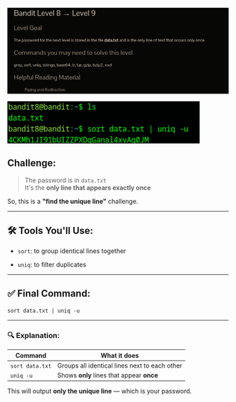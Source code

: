 ![](../../../assets/Pasted%20image%2020250726222752.png)

![](../../../assets/Pasted%20image%2020250726223135.png)
## Challenge:

> The password is in `data.txt`  
> It's the **only line that appears exactly once**

So, this is a **"find the unique line"** challenge.

---

## 🛠️ Tools You'll Use:

- `sort`: to group identical lines together
    
- `uniq`: to filter duplicates
    
---

## ✅ Final Command:

`sort data.txt | uniq -u`

---

### 🔍 Explanation:

|Command|What it does|
|---|---|
|`sort data.txt`|Groups all identical lines next to each other|
|`uniq -u`|Shows **only** lines that appear **once**|

This will output **only the unique line** — which is your password.